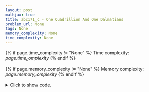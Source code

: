 ```yaml
---
layout: post
mathjax: true
title: abc171_c - One Quadrillion And One Dalmatians
problem_url: None
tags: None
memory_complexity: None
time_complexity: None
---
```




{% if page.time_complexity != "None" %}
Time complexity: ${{ page.time_complexity }}$
{% endif %}

{% if page.memory_complexity != "None" %}
Memory complexity: ${{ page.memory_complexity }}$
{% endif %}

<details>
<summary>
<p style="display:inline">Click to show code.</p>
</summary>
```cpp
{% raw %}
using namespace std;
using ll = long long;
int main(void)
{
    ll n;
    char c;
    string s;
    cin >> n;
    while (n > 0)
    {
        n -= 1;
        c = 'a' + (n % 26LL);
        s = c + s;
        n /= 26LL;
    };
    cout << s << endl;
    return 0;
}

{% endraw %}
```
</details>


